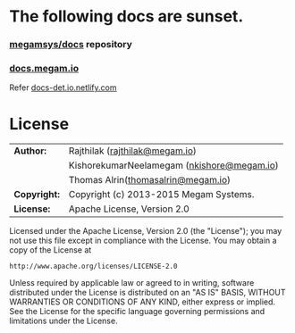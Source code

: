 # The following docs are sunset. 

### [megamsys/docs](https://github.com/megamsys/docs) repository 
### [docs.megam.io](http://docs.megam.io)

Refer [docs-det.io.netlify.com](docs-det.io.netlify.com)


# License

|                      |                                          |
|:---------------------|:-----------------------------------------|
| **Author:**          | Rajthilak (<rajthilak@megam.io>)
|	       	           | KishorekumarNeelamegam (<nkishore@megam.io>)
|                      | Thomas Alrin(<thomasalrin@megam.io>)
| **Copyright:**       | Copyright (c) 2013-2015 Megam Systems.
| **License:**         | Apache License, Version 2.0

Licensed under the Apache License, Version 2.0 (the "License");
you may not use this file except in compliance with the License.
You may obtain a copy of the License at

    http://www.apache.org/licenses/LICENSE-2.0

Unless required by applicable law or agreed to in writing, software
distributed under the License is distributed on an "AS IS" BASIS,
WITHOUT WARRANTIES OR CONDITIONS OF ANY KIND, either express or implied.
See the License for the specific language governing permissions and
limitations under the License.
